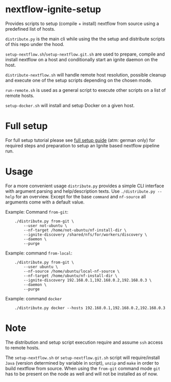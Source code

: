 # nextflow-ignite-setup

Provides scripts to setup (compile + install) nextflow from source using a predefined list of hosts.

`distribute.py` is the main cli while using the the setup and distribute scripts of this repo under the hood.

`setup-nextflow.sh`/`setup-nextflow.git.sh` are used to prepare, compile and install nextflow on a host and conditionally start an ignite daemon on the host.

`distribute-nextflow.sh` will handle remote host resolution, possible cleanup and execute one of the setup scripts depending on the chosen mode.

`run-remote.sh` is used as a general script to execute other scripts on a list of remote hosts.

`setup-docker.sh` will install and setup Docker on a given host.


# Full setup

For full setup tutorial please see [full setup guide](full-setup/nf-ignite-setup.md) (atm: german only) for required steps and preparation to setup an Ignite based nextflow pipeline run.


# Usage

For a more convenient usage `distribute.py` provides a simple CLI interface with argument parsing and help/description texts. Use `./distribute.py --help` for an overview.
Except for the base `command` and `nf-source` all arguments come with a default value.

Example: Command `from-git`:
```
    ./distribute.py from-git \ 
        --user not-ubuntu \
        --nf-target /home/not-ubuntu/nf-install-dir \
        --ignite-discovery /shared/nfs/for/workers/discovery \
        --daemon \
        --purge
```

Example: command `from-local`:
```
    ./distribute.py from-git \ 
        --user ubuntu \
        --nf-source /home/ubuntu/local-nf-source \
        --nf-target /home/ubuntu/nf-install-dir \
        --ignite-discovery 192.168.0.1,192.168.0.2,192.168.0.3 \
        --daemon \
        --purge
```

Example: command `docker`
```
    ./distribute.py docker --hosts 192.168.0.1,192.168.0.2,192.168.0.3
```

# Note

The distribution and setup script execution require and assume `ssh` access to remote hosts.

The `setup-nextflow.sh` or `setup-nextflow.git.sh` script will require/install `Java` (version determined by variable in script), `unzip` and `make` in order to build nextflow from source. When using the `from-git` command mode `git` has to be present on the node as well and will not be installed as of now.  

